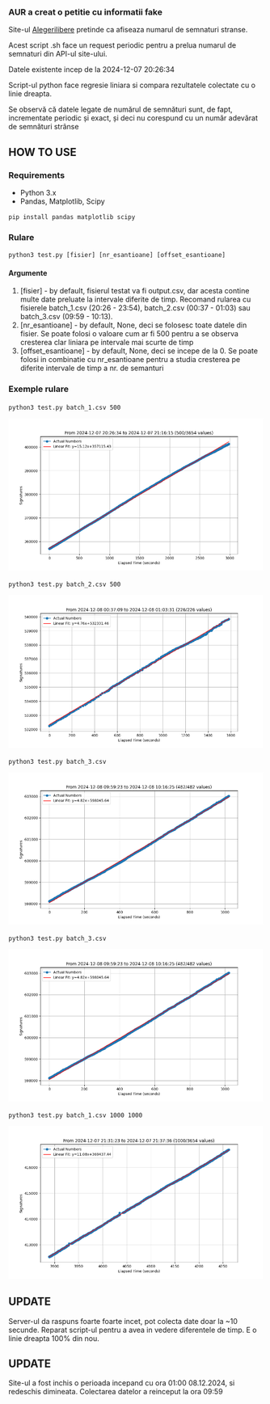 ### AUR a creat o petitie cu informatii fake

Site-ul [Alegerilibere](https://alegerilibere.ro/index.html) pretinde ca afiseaza numarul de semnaturi stranse.

Acest script .sh face un request periodic pentru a prelua numarul de semnaturi din API-ul site-ului.

Datele existente incep de la 2024-12-07 20:26:34

Script-ul python face regresie liniara si compara rezultatele colectate cu o linie dreapta.

Se observă că datele legate de numărul de semnături sunt, de fapt, incrementate periodic și exact, și deci nu corespund cu un număr adevărat de semnături strânse

## HOW TO USE

### Requirements

- Python 3.x
- Pandas, Matplotlib, Scipy

```
pip install pandas matplotlib scipy
```

### Rulare

```
python3 test.py [fisier] [nr_esantioane] [offset_esantioane]
```

#### Argumente

1. [fisier] - by default, fisierul testat va fi output.csv, dar acesta contine multe date preluate la intervale diferite de timp. Recomand rularea cu fisierele batch_1.csv (20:26 - 23:54), batch_2.csv (00:37 - 01:03) sau batch_3.csv (09:59 - 10:13).
2. [nr_esantioane] - by default, None, deci se folosesc toate datele din fisier. Se poate folosi o valoare cum ar fi 500 pentru a se observa cresterea clar liniara pe intervale mai scurte de timp
3. [offset_esantioane] - by default, None, deci se incepe de la 0. Se poate folosi in combinatie cu nr_esantioane pentru a studia cresterea pe diferite intervale de timp a nr. de semanturi

### Exemple rulare

`python3 test.py batch_1.csv 500`

![500 de esantioane din primul batch](imagini/fig1.png)

`python3 test.py batch_2.csv 500`

![500 de esantioane din al doilea batch](imagini/fig2.png)

`python3 test.py batch_3.csv`

![Esantioanele din al treilea batch](imagini/fig3.png)

`python3 test.py batch_3.csv`

![Esantioanele din al treilea batch](imagini/fig3.png)

`python3 test.py batch_1.csv 1000 1000`

![1000 de Esantioane, offset cu 1000, din primul batch](imagini/fig4.png)

## UPDATE

Server-ul da raspuns foarte foarte incet, pot colecta date doar la ~10 secunde. Reparat script-ul pentru a avea in vedere diferentele de timp. E o linie dreapta 100% din nou.

## UPDATE

Site-ul a fost inchis o perioada incepand cu ora 01:00 08.12.2024, si redeschis dimineata. Colectarea datelor a reinceput la ora 09:59
